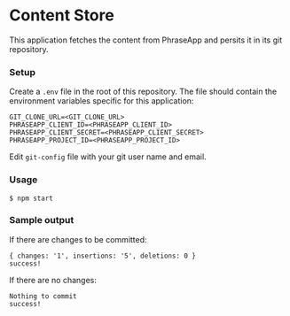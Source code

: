 # Content Store

This application fetches the content from PhraseApp and persits it in its git repository.

### Setup

Create a `.env` file in the root of this repository.
The file should contain the environment variables specific for this application:

```
GIT_CLONE_URL=<GIT_CLONE_URL>
PHRASEAPP_CLIENT_ID=<PHRASEAPP_CLIENT_ID>
PHRASEAPP_CLIENT_SECRET=<PHRASEAPP_CLIENT_SECRET>
PHRASEAPP_PROJECT_ID=<PHRASEAPP_PROJECT_ID>
```

Edit `git-config` file with your git user name and email.

### Usage

```
$ npm start
```

### Sample output

If there are changes to be committed:

```
{ changes: '1', insertions: '5', deletions: 0 }
success!
```

If there are no changes:

```
Nothing to commit
success!
```